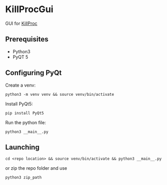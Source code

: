 # KillProcGui
GUI for [KillProc](https://github.com/Cutotopo/killproc)

## Prerequisites
 - Python3
 - PyQT 5

## Configuring PyQt
Create a venv:

`python3 -m venv venv && source venv/bin/activate`

Install PyQt5:

`pip install PyQt5`

Run the python file:

`python3 __main__.py`

## Launching
`cd <repo location> && source venv/bin/activate && python3 __main__.py`

or zip the repo folder and use

`python3 zip_path`